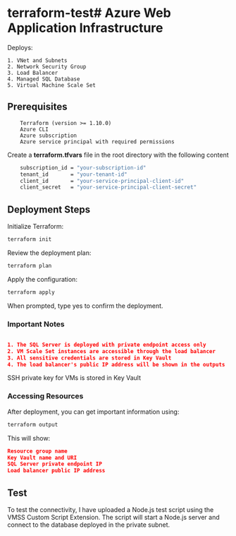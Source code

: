 # terraform-test# Azure Web Application Infrastructure

Deploys:
>
    1. VNet and Subnets
    2. Network Security Group
    3. Load Balancer
    4. Managed SQL Database
    5. Virtual Machine Scale Set

## Prerequisites

```
    Terraform (version >= 1.10.0)
    Azure CLI
    Azure subscription
    Azure service principal with required permissions
```

Create a **terraform.tfvars** file in the root directory with the following content

```bash
    subscription_id = "your-subscription-id"
    tenant_id       = "your-tenant-id"
    client_id       = "your-service-principal-client-id"
    client_secret   = "your-service-principal-client-secret"
```

## Deployment Steps

Initialize Terraform:

```bash
terraform init
```

Review the deployment plan:

```bash
terraform plan
```

Apply the configuration:

```bash
terraform apply
```

When prompted, type yes to confirm the deployment.

### Important Notes

```json

1. The SQL Server is deployed with private endpoint access only
2. VM Scale Set instances are accessible through the load balancer
3. All sensitive credentials are stored in Key Vault
4. The load balancer's public IP address will be shown in the outputs
```
SSH private key for VMs is stored in Key Vault

### Accessing Resources
After deployment, you can get important information using:

```bash
terraform output
```

This will show:

```json
Resource group name
Key Vault name and URI
SQL Server private endpoint IP
Load balancer public IP address
```

## Test

To test the connectivity, I have uploaded a Node.js test script using the VMSS Custom Script Extension. The script will start a Node.js server and connect to the database deployed in the private subnet.